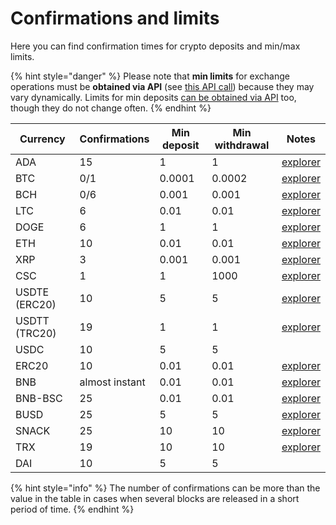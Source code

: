 # Confirmations and limits

Here you can find confirmation times for crypto deposits and min/max limits.

{% hint style="danger" %}
Please note that **min limits** for exchange operations must be **obtained via API** (see [this API call](api-documentation/api-reference.md#get-list-of-exchangeable-currency-pairs)) because they may vary dynamically. Limits for min deposits [can be obtained via API](api-documentation/api-reference.md#get-list-of-supported-currencies) too, though they do not change often.
{% endhint %}

| Currency      | Confirmations  | Min deposit | Min withdrawal | Notes                                           |
| ------------- | -------------- | ----------- | -------------- | ----------------------------------------------- |
| ADA           | 15             | 1           | 1              | [explorer](https://cardanoexplorer.com/)        |
| BTC           | 0/1            | 0.0001      | 0.0002         | [explorer](https://www.blockchain.com/explorer) |
| BCH           | 0/6            | 0.001       | 0.001          | [explorer](https://explorer.bitcoin.com/bch)    |
| LTC           | 6              | 0.01        | 0.01           | [explorer](https://live.blockcypher.com/ltc/)   |
| DOGE          | 6              | 1           | 1              | [explorer](https://live.blockcypher.com/doge/)  |
| ETH           | 10             | 0.01        | 0.01           | [explorer](http://etherscan.io/)                |
| XRP           | 3              | 0.001       | 0.001          | [explorer](https://xrpscan.com/)                |
| CSC           | 1              | 1           | 1000           | [explorer](https://xrpscan.com/)                |
| USDTE (ERC20) | 10             | 5           | 5              | [explorer](http://etherscan.io/)                |
| USDTT (TRC20) | 19             | 1           | 1              | [explorer](https://tronscan.org/)               |
| USDC          | 10             | 5           | 5              |                                                 |
| ERC20         | 10             | 0.01        | 0.01           | [explorer](http://etherscan.io/)                |
| BNB           | almost instant | 0.01        | 0.01           | [explorer](https://explorer.binance.org/)       |
| BNB-BSC       | 25             | 0.01        | 0.01           | [explorer](https://bscscan.com/)                |
| BUSD          | 25             | 5           | 5              | [explorer](https://bscscan.com/)                |
| SNACK         | 25             | 10          | 10             | [explorer](https://bscscan.com/)                |
| TRX           | 19             | 10          | 10             | [explorer](https://tronscan.org/)               |
| DAI           | 10             | 5           | 5              |                                                 |

{% hint style="info" %}
The number of confirmations can be more than the value in the table in cases when several blocks are released in a short period of time.
{% endhint %}
